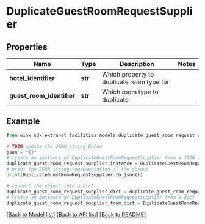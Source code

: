# DuplicateGuestRoomRequestSupplier


## Properties

Name | Type | Description | Notes
------------ | ------------- | ------------- | -------------
**hotel_identifier** | **str** | Which property to duplicate room type for | 
**guest_room_identifier** | **str** | Which room type to duplicate | 

## Example

```python
from wink_sdk_extranet_facilities.models.duplicate_guest_room_request_supplier import DuplicateGuestRoomRequestSupplier

# TODO update the JSON string below
json = "{}"
# create an instance of DuplicateGuestRoomRequestSupplier from a JSON string
duplicate_guest_room_request_supplier_instance = DuplicateGuestRoomRequestSupplier.from_json(json)
# print the JSON string representation of the object
print(DuplicateGuestRoomRequestSupplier.to_json())

# convert the object into a dict
duplicate_guest_room_request_supplier_dict = duplicate_guest_room_request_supplier_instance.to_dict()
# create an instance of DuplicateGuestRoomRequestSupplier from a dict
duplicate_guest_room_request_supplier_from_dict = DuplicateGuestRoomRequestSupplier.from_dict(duplicate_guest_room_request_supplier_dict)
```
[[Back to Model list]](../README.md#documentation-for-models) [[Back to API list]](../README.md#documentation-for-api-endpoints) [[Back to README]](../README.md)


